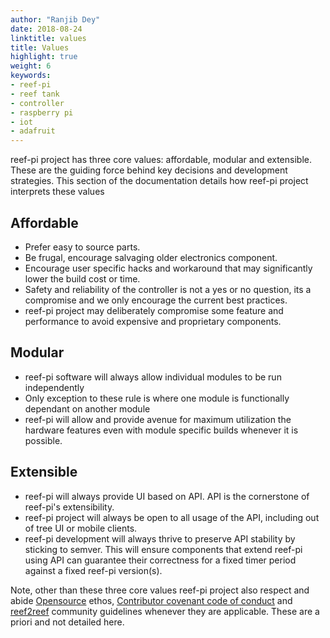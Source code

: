 ```yaml
---
author: "Ranjib Dey"
date: 2018-08-24
linktitle: values
title: Values
highlight: true
weight: 6 
keywords:
- reef-pi
- reef tank
- controller
- raspberry pi
- iot
- adafruit
---
```


reef-pi project has three core values: affordable, modular and extensible. These are the guiding force behind key decisions and development strategies. This section of the documentation details how reef-pi project interprets these values

## Affordable

- Prefer easy to source parts.
- Be frugal, encourage salvaging older electronics component.
- Encourage  user specific hacks and workaround that may significantly lower the build cost or time.
- Safety and reliability of the controller is not a yes or no question, its a compromise and we only encourage the current best practices.
- reef-pi project may deliberately compromise some feature and performance to avoid expensive and proprietary components.


## Modular

- reef-pi software will always allow individual modules to be run independently
- Only exception to these rule is where one module is functionally dependant on another module
- reef-pi will allow and provide avenue for maximum utilization the hardware features even with module specific builds whenever it is possible.

## Extensible

- reef-pi will always provide UI based on API. API is the cornerstone of reef-pi's extensibility.
- reef-pi project will always be open to all usage of the API, including out of tree UI or mobile clients.
- reef-pi development will always thrive to preserve API stability by sticking to semver. This will ensure components that extend reef-pi using API can guarantee their correctness for a fixed timer period against a fixed reef-pi version(s).


Note, other than these three core values reef-pi project also respect and abide [Opensource](https://opensource.org/) ethos, [Contributor covenant code of conduct](https://www.contributor-covenant.org/) and [reef2reef](https://www.reef2reef.com/help/terms) community guidelines whenever they are applicable. These are a priori and not detailed here.

